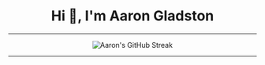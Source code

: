 <h1 align="center">Hi 👋, I'm Aaron Gladston</h1>

---


<div align="center">
  <img src="https://streak-stats.demolab.com?user=AaronGladston&theme=tokyonight&hide_border=true&border_radius=10&fire=FF6C6C" alt="Aaron's GitHub Streak" />
</div>

---


<!--
**AaronGladston/AaronGladston** is a ✨ _special_ ✨ repository because its `README.md` (this file) appears on your GitHub profile.

Here are some ideas to get you started:

- 🔭 I’m currently working on ...
- 🌱 I’m currently learning ...
- 👯 I’m looking to collaborate on ...
- 🤔 I’m looking for help with ...
- 💬 Ask me about ...
- 📫 How to reach me: ...
- 😄 Pronouns: ...
- ⚡ Fun fact: ...
-->
